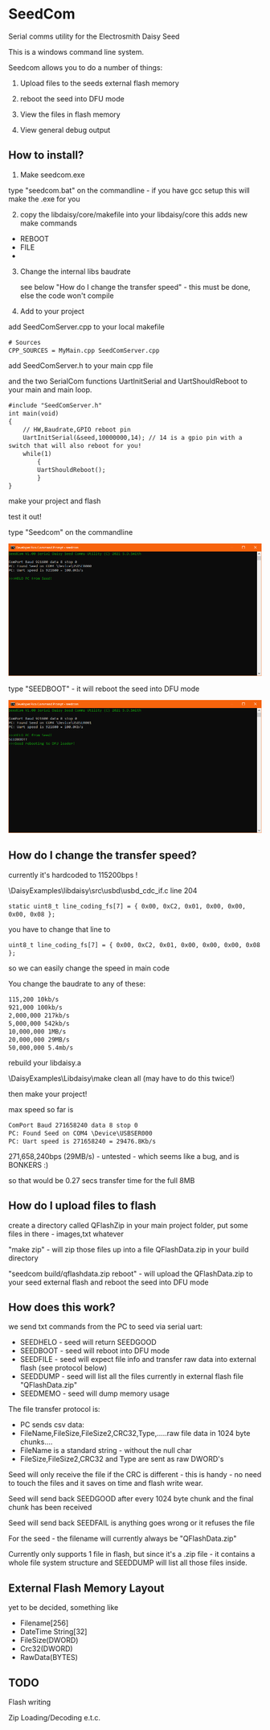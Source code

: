 # SeedCom
Serial comms utility for the Electrosmith Daisy Seed

This is a windows command line system.

Seedcom allows you to do a number of things:

1) Upload files to the seeds external flash memory

2) reboot the seed into DFU mode

3) View the files in flash memory

4) View general debug output

## How to install?

1) Make seedcom.exe

type "seedcom.bat" on the commandline - if you have gcc setup this will make the .exe for you

2) copy the libdaisy/core/makefile into your libdaisy/core
this adds new make commands
- REBOOT
- FILE
- 
3) Change the internal libs baudrate

    see below "How do I change the transfer speed" - this must be done, else the code won't compile

4) Add to your project

add SeedComServer.cpp to your local makefile

```
# Sources
CPP_SOURCES = MyMain.cpp SeedComServer.cpp
```
add SeedComServer.h to your main cpp file

and the two SerialCom functions UartInitSerial and UartShouldReboot  to your main  and main loop.

```
#include "SeedComServer.h"
int main(void)
{
    // HW,Baudrate,GPIO reboot pin
    UartInitSerial(&seed,10000000,14); // 14 is a gpio pin with a switch that will also reboot for you!
    while(1) 
        {
        UartShouldReboot();
        }
}
```
make your project and flash

test it out!

type "Seedcom" on the commandline

![](./Images/seedcom1.png)

type "SEEDBOOT" - it will reboot the seed into DFU mode

![](./Images/seedcom2.png)
## How do I change the transfer speed?

currently it's hardcoded to 115200bps !

\DaisyExamples\libdaisy\src\usbd\usbd_cdc_if.c line 204
```
static uint8_t line_coding_fs[7] = { 0x00, 0xC2, 0x01, 0x00, 0x00, 0x00, 0x08 };
```

you have to change that line to

```
uint8_t line_coding_fs[7] = { 0x00, 0xC2, 0x01, 0x00, 0x00, 0x00, 0x08 };
```

so we can easily change the speed in main code

You change the baudrate to any of these:
```
115,200 10kb/s
921,000 100kb/s
2,000,000 217kb/s
5,000,000 542kb/s
10,000,000 1MB/s
20,000,000 29MB/s
50,000,000 5.4mb/s
```

rebuild your libdaisy.a

\DaisyExamples\Libdaisy\make clean all  (may have to do this twice!)

then make your project!

max speed so far is 
```
ComPort Baud 271658240 data 8 stop 0
PC: Found Seed on COM4 \Device\USBSER000
PC: Uart speed is 271658240 = 29476.8Kb/s
```
271,658,240bps (29MB/s) - untested - which seems like a bug, and is BONKERS :)

so that would be 0.27 secs transfer time for the full 8MB


## How do I upload files to flash

create a directory called QFlashZip in your main project folder, put some files in there - images,txt whatever

"make zip" - will zip those files up into a file QFlashData.zip in your build directory

"seedcom build/qflashdata.zip reboot" - will upload the QFlashData.zip to your seed external flash and reboot the seed into DFU mode

## How does this work?

we send txt commands from the PC to seed via serial uart:

- SEEDHELO - seed will return SEEDGOOD
- SEEDBOOT - seed will reboot into DFU mode
- SEEDFILE - seed will expect file info and transfer raw data into external flash (see protocol below)
- SEEDDUMP - seed will list all the files currently in external flash file "QFlashData.zip"
- SEEDMEMO - seed will dump memory usage

The file transfer protocol is:
-	PC sends csv data:
-	FileName,FileSize,FileSize2,CRC32,Type,.....raw file data in 1024 byte chunks....
-	FileName is a standard string - without the null char
- 	FileSize,FileSize2,CRC32 and Type are sent as raw DWORD's

Seed will only receive the file if the CRC is different - this is handy - no need to touch the files and
it saves on time and flash write wear.

Seed will send back SEEDGOOD after every 1024 byte chunk and the final chunk has been received

Seed will send back SEEDFAIL is anything goes wrong or it refuses the file

For the seed - the filename will currently always be "QFlashData.zip"

Currently only supports 1 file in flash, but since it's a .zip file - it contains a whole file system structure
and SEEDDUMP will list all those files inside.

## External Flash Memory Layout

yet to be decided, something like

- Filename[256]
- DateTime String[32]
- FileSize(DWORD)
- Crc32(DWORD)
- RawData(BYTES)

## TODO

Flash writing

Zip Loading/Decoding e.t.c.

